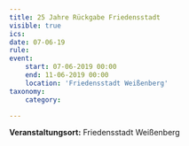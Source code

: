 ```yaml
---
title: 25 Jahre Rückgabe Friedensstadt
visible: true
ics: 
date: 07-06-19
rule: 
event:
	start: 07-06-2019 00:00
	end: 11-06-2019 00:00
	location: 'Friedensstadt Weißenberg'
taxonomy:
	category: 

---
```




**Veranstaltungsort:** Friedensstadt Weißenberg

